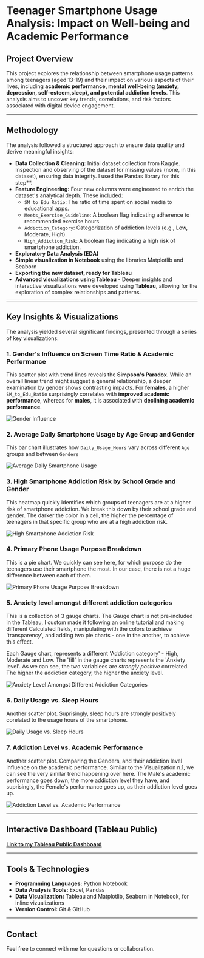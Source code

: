 # Teenager Smartphone Usage Analysis: Impact on Well-being and Academic Performance

## Project Overview

This project explores the relationship between smartphone usage patterns among teenagers (aged 13-19) and their impact on various aspects of their lives, including **academic performance, mental well-being (anxiety, depression, self-esteem,sleep), and potential addiction levels**. This analysis aims to uncover key trends, correlations, and risk factors associated with digital device engagement.

---

## Methodology

The analysis followed a structured approach to ensure data quality and derive meaningful insights:

* **Data Collection & Cleaning:** Initial dataset collection from Kaggle. Inspection and observing of the dataset for missing values (none, in this dataset), ensuring data integrity. I used the Pandas library for this step**.
* **Feature Engineering:** Four new columns were engineered to enrich the dataset's analytical depth. These included:
    * `SM_to_Edu_Ratio`: The ratio of time spent on social media to educational apps.
    * `Meets_Exercise_Guideline`: A boolean flag indicating adherence to recommended exercise hours.
    * `Addiction_Category`: Categorization of addiction levels (e.g., Low, Moderate, High).
    * `High_Addiction_Risk`: A boolean flag indicating a high risk of smartphone addiction.
* **Exploratory Data Analysis (EDA)** 
* **Simple visualization in Notebook** using the libraries Matplotlib and Seaborn
* **Exporting the new dataset, ready for Tableau** 
* **Advanced visualizations using Tableau** - Deeper insights and interactive visualizations were developed using **Tableau**, allowing for the exploration of complex relationships and patterns.

---

## Key Insights & Visualizations

The analysis yielded several significant findings, presented through a series of key visualizations:

### 1. Gender's Influence on Screen Time Ratio & Academic Performance

This scatter plot with trend lines reveals the **Simpson's Paradox**. While an overall linear trend might suggest a general relationship, a deeper examination by gender shows contrasting impacts.
For **females**, a higher `SM_to_Edu_Ratio` surprisingly correlates with **improved academic performance**, whereas for **males**, it is associated with **declining academic performance**. 

![Gender Influence](visualizations/Gender%27s%20Influence%20on%20Screen%20Time%20Ratio%20%26%20Academic%20Performance.png)

### 2. Average Daily Smartphone Usage by Age Group and Gender

This bar chart illustrates how `Daily_Usage_Hours` vary across different `Age` groups and between `Genders`

![Average Daily Smartphone Usage](visualizations/Average%20Daily%20Smartphone%20Usage%20by%20Age%20and%20Gender.png)

### 3. High Smartphone Addiction Risk by School Grade and Gender

This heatmap quickly identifies which groups of teenagers are at a higher risk of smartphone addiction. We break this down by their school grade and gender. The darker the color in a cell, the higher the percentage of teenagers in that specific group who are at a high addiction risk.

![High Smartphone Addiction Risk](visualizations/High%20Smartphone%20Addiction%20Risk%20by%20School%20Grade%20and%20Gender.png)


### 4. Primary Phone Usage Purpose Breakdown

This is a pie chart. We quickly can see here, for which purpose do the teenagers use their smartphone the most. In our case, there is not a huge difference between each of them.

![Primary Phone Usage Purpose Breakdown](visualizations/Primary%20Phone%20Usage%20Purpose%20Breakdown.png)

### 5. Anxiety level amongst different addiction categories

This is a collection of 3 gauge charts. The Gauge chart is not pre-included in the Tableau, I custom made it following an online tutorial and making different Calculated fields, manipulating with the colors to achieve 'transparency', and adding two pie charts - one in the another, to achieve this effect.

Each Gauge chart, represents a different 'Addiction category' - High, Moderate and Low. The 'fill' in the gauge charts represents the 'Anxiety level'. 
As we can see, the two variablees are *strongly positive* correlated. The higher the addiction category, the higher the anxiety level.

![Anxiety Level Amongst Different Addiction Categories](visualizations/Anxiety%20level%20amongst%20different%20addiction%20categories.png)

### 6. Daily Usage vs. Sleep Hours

Another scatter plot. Suprisingly, sleep hours are strongly positively corelated to the usage hours of the smartphone.

![Daily Usage vs. Sleep Hours](visualizations/Daily%20Usage%20vs.%20Sleep%20Hours.png)


### 7. Addiction Level vs. Academic Performance

Another scatter plot. Comparing the Genders, and their addiction level influence on the academic performance. Similar to the Visualization n.1, we can see the very similar trend happening over here. The Male's academic performance goes down, the more addiction level they have, and suprisingly, the Female's performance goes up, as their addiction level goes up.

![Addiction Level vs. Academic Performance](visualizations/Addiction%20Level%20vs.%20Academic%20Performance.png)


---

## Interactive Dashboard (Tableau Public)

[**Link to my Tableau Public Dashboard**](https://public.tableau.com/app/profile/katja.prodanova/viz/SmartphoneUsageandAddictionImpactinTeenagers/GendersInfluenceonScreenTimeRatioAcademicPerformance)

---

## Tools & Technologies

* **Programming Languages:** Python Notebook
* **Data Analysis Tools:** Excel, Pandas
* **Data Visualization:** Tableau and Matplotlib, Seaborn in Notebook, for inline vizualizations
* **Version Control:** Git & GitHub

---

## Contact

Feel free to connect with me for questions or collaboration.
